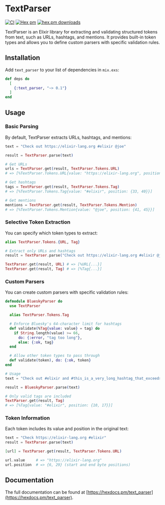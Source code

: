 # TextParser

[![CI](https://github.com/solnic/text_parser/actions/workflows/ci.yml/badge.svg)](https://github.com/solnic/text_parser/actions/workflows/ci.yml) [![Hex pm](https://img.shields.io/hexpm/v/text_parser.svg?style=flat)](https://hex.pm/packages/text_parser) [![hex.pm downloads](https://img.shields.io/hexpm/dt/text_parser.svg?style=flat)](https://hex.pm/packages/text_parser)

TextParser is an Elixir library for extracting and validating structured tokens from text, such as URLs, hashtags, and mentions. It provides built-in token types and allows you to define custom parsers with specific validation rules.

## Installation

Add `text_parser` to your list of dependencies in `mix.exs`:

```elixir
def deps do
  [
    {:text_parser, "~> 0.1"}
  ]
end
```

## Usage

### Basic Parsing

By default, TextParser extracts URLs, hashtags, and mentions:

```elixir
text = "Check out https://elixir-lang.org #elixir @joe"

result = TextParser.parse(text)

# Get URLs
urls = TextParser.get(result, TextParser.Tokens.URL)
# => [%TextParser.Tokens.URL{value: "https://elixir-lang.org", position: {10, 32}}]

# Get hashtags
tags = TextParser.get(result, TextParser.Tokens.Tag)
# => [%TextParser.Tokens.Tag{value: "#elixir", position: {33, 40}}]

# Get mentions
mentions = TextParser.get(result, TextParser.Tokens.Mention)
# => [%TextParser.Tokens.Mention{value: "@joe", position: {41, 45}}]
```

### Selective Token Extraction

You can specify which token types to extract:

```elixir
alias TextParser.Tokens.{URL, Tag}

# Extract only URLs and hashtags
result = TextParser.parse("Check out https://elixir-lang.org #elixir @joe", extract: [URL, Tag])

TextParser.get(result, URL) # => [%URL{...}]
TextParser.get(result, Tag) # => [%Tag{...}]
```

### Custom Parsers

You can create custom parsers with specific validation rules:

```elixir
defmodule BlueskyParser do
  use TextParser

  alias TextParser.Tokens.Tag

  # Enforce Bluesky's 64-character limit for hashtags
  def validate(%Tag{value: value} = tag) do
    if String.length(value) >= 66,
      do: {:error, "tag too long"},
      else: {:ok, tag}
  end

  # Allow other token types to pass through
  def validate(token), do: {:ok, token}
end

# Usage
text = "Check out #elixir and #this_is_a_very_long_hashtag_that_exceeds_bluesky_limit"

result = BlueskyParser.parse(text)

# Only valid tags are included
TextParser.get(result, Tag)
# => [%Tag{value: "#elixir", position: {10, 17}}]
```

### Token Information

Each token includes its value and position in the original text:

```elixir
text = "Check https://elixir-lang.org #elixir"
result = TextParser.parse(text)

[url] = TextParser.get(result, TextParser.Tokens.URL)

url.value     # => "https://elixir-lang.org"
url.position  # => {6, 29} (start and end byte positions)
```

## Documentation

The full documentation can be found at [https://hexdocs.pm/text_parser](https://hexdocs.pm/text_parser).
